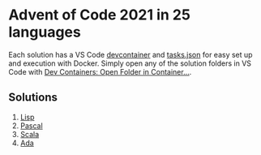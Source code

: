 # Advent of Code 2021 in 25 languages

Each solution has a VS Code [devcontainer](https://code.visualstudio.com/docs/remote/containers) and [tasks.json](https://code.visualstudio.com/docs/editor/tasks) for easy set up and execution with Docker. Simply open any of the solution folders in VS Code with [Dev Containers: Open Folder in Container...](https://marketplace.visualstudio.com/items?itemName=ms-vscode-remote.remote-containers).

## Solutions

1. [Lisp](1/main.lsp)
2. [Pascal](2/main.pas)
3. [Scala](3/main.scala)
4. [Ada](4/main.adb)
